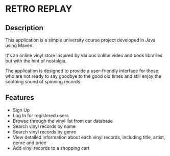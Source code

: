 # RETRO REPLAY

## Description

This application is a simple university course project developed in Java using Maven.  
  
It's an online vinyl store inspired by various online video and book libraries but with the hint of nostalgia.
  
The application is designed to provide a user-friendly interface for those who are not ready to say goodbye to the good old times and still enjoy the soothing sound of spinning records. 
  
  
## Features
* Sign Up 
* Log In for registered users
* Browse through the vinyl list from our database
* Search vinyl records by name
* Search vinyl records by genre
* View detailed information about each vinyl records, including title, artist, genre and price
* Add vinyl records to a shopping cart